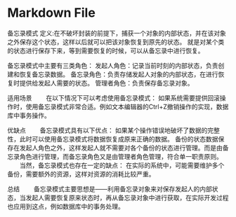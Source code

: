 ﻿# Markdown File

备忘录模式
	定义:在不破坏封装的前提下，捕获一个对象的内部状态，并在该对象之外保存这个状态，这样以后就可以把该对象恢复到原先的状态。
	就是对某个类的状态进行保存下来，等到需要恢复的时候，可以从备忘录中进行恢复。


备忘录模式中主要有三类角色：
	发起人角色：记录当前时刻的内部状态，负责创建和恢复备忘录数据。
	备忘录角色：负责存储发起人对象的内部状态，在进行恢复时提供给发起人需要的状态。
	管理者角色：负责保存备忘录对象。

适用场景
 　　在以下情况下可以考虑使用备忘录模式：
		如果系统需要提供回滚操作时，使用备忘录模式非常合适。例如文本编辑器的Ctrl+Z撤销操作的实现，数据库中事务操作。


优缺点
 　　备忘录模式具有以下优点：
		如果某个操作错误地破坏了数据的完整性，此时可以使用备忘录模式将数据恢复成原来正确的数据。
		备份的状态数据保存在发起人角色之外，这样发起人就不需要对各个备份的状态进行管理。而是由备忘录角色进行管理，而备忘录角色又是由管理者角色管理，符合单一职责原则。
　　当然，备忘录模式也存在一定的缺点：
		在实际的系统中，可能需要维护多个备份，需要额外的资源，这样对资源的消耗比较严重。

总结
　　备忘录模式主要思想是——利用备忘录对象来对保存发起人的内部状态，当发起人需要恢复原来状态时，再从备忘录对象中进行获取，在实际开发过程也应用到这点，例如数据库中的事务处理。
